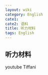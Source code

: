 ```yaml
---
layout: wiki
category: English
cate1: 
cate2: 语料
title: 听力材料
tags: English
---
```


## 听力材料

youtube Tiffani

